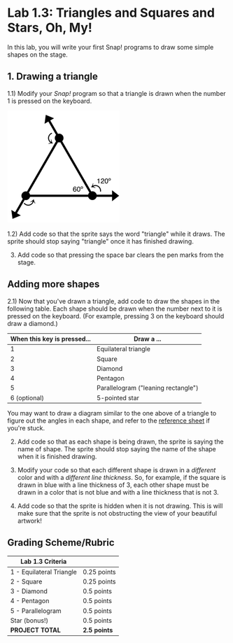 <!--- REVISED -->
# Lab 1.3: Triangles and Squares and Stars, Oh, My!

In this lab, you will write your first Snap! programs to draw some simple shapes on the stage.

## 1. Drawing a triangle

1.1) Modify your *Snap!* program so that a triangle is drawn when the number 1 is pressed on the keyboard.

![Angles of a triangle diagram](equilateral_triangle.png)

1.2) Add code so that the sprite says the word "triangle" while it draws. The sprite should stop saying "triangle" once it has finished drawing.

3. Add code so that pressing the space bar clears the pen marks from the stage.

## Adding more shapes

2.1) Now that you've drawn a triangle, add code to draw the shapes in the following table. Each shape should be drawn when the number next to it is pressed on the keyboard. (For example, pressing 3 on the keyboard should draw a diamond.)

| When this key is pressed... | Draw a ...                          |
| --------------------------- | ----------------------------------- |
| 1                           | Equilateral triangle                |
| 2                           | Square                              |
| 3                           | Diamond                             |
| 4                           | Pentagon                            |
| 5                           | Parallelogram ("leaning rectangle") |
| 6 (optional)                | 5-pointed star                      |

You may want to draw a diagram similar to the one above of a triangle to figure out the angles in each shape, and refer to the [reference sheet](lab_13_cheat_sheet.pdf) if you're stuck.

2. Add code so that as each shape is being drawn, the sprite is saying the name of shape.  The sprite should stop saying the name of the shape when it is finished drawing.

3. Modify your code so that each different shape is drawn in a _different_ color and with a _different line thickness_. So, for example, if the square is drawn in blue with a line thickness of 3, each other shape must be drawn in a color that is not blue and with a line thickness that is not 3.

4. Add code so that the sprite is hidden when it is not drawing.  This is will make sure that the sprite is not obstructing the view of your beautiful artwork!

## Grading Scheme/Rubric

| **Lab 1.3 Criteria**                |                |
| ----------------------------------- | -------------- |
| 1 - Equilateral Triangle            | 0.25 points    |
| 2 - Square                          | 0.25 points    |
| 3 - Diamond                         | 0.5 points     |
| 4 - Pentagon                        | 0.5 points     |
| 5 - Parallelogram                   | 0.5 points     |
| Star (bonus!)                       | 0.5 points     |
| **PROJECT TOTAL**                   | **2.5 points** |
